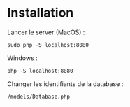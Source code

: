 
# Installation

Lancer le server (MacOS) :

```sudo php -S localhost:8080```

Windows :

```php -S localhost:8080```

Changer les identifiants de la database :

```/models/Database.php```

